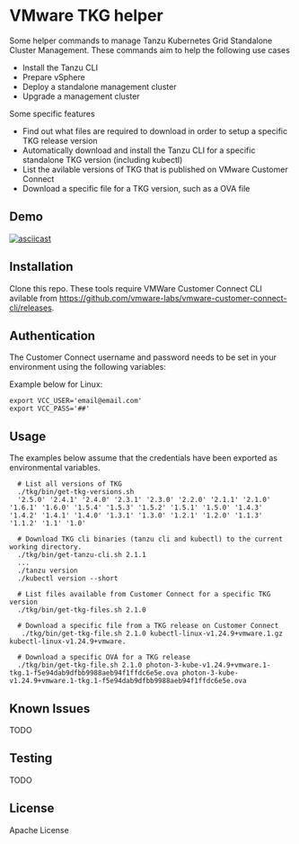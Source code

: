 # VMware TKG helper 

Some helper commands to manage Tanzu Kubernetes Grid Standalone Cluster Management.
These commands aim to help the following use cases

- Install the Tanzu CLI
- Prepare vSphere
- Deploy a standalone management cluster
- Upgrade a management cluster

Some specific features

- Find out what files are required to download in order to setup a specific TKG release version
- Automatically download and install the Tanzu CLI for a specific standalone TKG version (including kubectl) 
- List the avilable versions of TKG that is published on VMware Customer Connect
- Download a specific file for a TKG version, such as a OVA file

## Demo

[![asciicast](https://asciinema.org/a/jIGKSusKSOmTSIjinHzcn8tLI.svg)](https://asciinema.org/a/jIGKSusKSOmTSIjinHzcn8tLI)



## Installation

Clone this repo. These tools require VMWare Customer Connect CLI avilable from https://github.com/vmware-labs/vmware-customer-connect-cli/releases.

## Authentication

The Customer Connect username and password needs to be set in your environment using the following variables:

Example below for Linux:

```
export VCC_USER='email@email.com'
export VCC_PASS='##'
```


## Usage
The examples below assume that the credentials have been exported as environmental variables.


```
  # List all versions of TKG
  ./tkg/bin/get-tkg-versions.sh
  '2.5.0' '2.4.1' '2.4.0' '2.3.1' '2.3.0' '2.2.0' '2.1.1' '2.1.0' '1.6.1' '1.6.0' '1.5.4' '1.5.3' '1.5.2' '1.5.1' '1.5.0' '1.4.3' '1.4.2' '1.4.1' '1.4.0' '1.3.1' '1.3.0' '1.2.1' '1.2.0' '1.1.3' '1.1.2' '1.1' '1.0'

  # Download TKG cli binaries (tanzu cli and kubectl) to the current working directory.
  ./tkg/bin/get-tanzu-cli.sh 2.1.1
  ...
  ./tanzu version
  ./kubectl version --short

  # List files available from Customer Connect for a specific TKG version
  ./tkg/bin/get-tkg-files.sh 2.1.0

  # Download a specific file from a TKG release on Customer Connect
   ./tkg/bin/get-tkg-file.sh 2.1.0 kubectl-linux-v1.24.9+vmware.1.gz kubectl-linux-v1.24.9+vmware.

  # Download a specific OVA for a TKG release
  ./tkg/bin/get-tkg-file.sh 2.1.0 photon-3-kube-v1.24.9+vmware.1-tkg.1-f5e94dab9dfbb9988aeb94f1ffdc6e5e.ova photon-3-kube-v1.24.9+vmware.1-tkg.1-f5e94dab9dfbb9988aeb94f1ffdc6e5e.ova

```

## Known Issues

TODO


## Testing

TODO

## License
Apache License 
